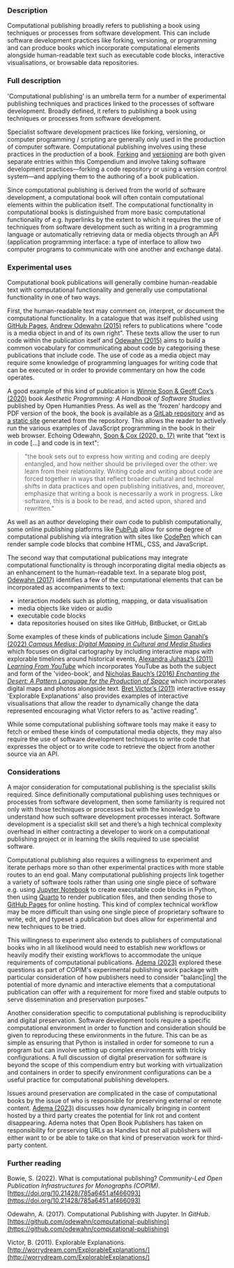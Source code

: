 ### Description

Computational publishing broadly refers to publishing a book using techniques or processes from software development. This can include software development practices like forking, versioning, or programming and can produce books which incorporate computational elements alongside human-readable text such as executable code blocks, interactive visualisations, or browsable data repositories. 

### Full description

'Computational publishing' is an umbrella term for a number of experimental publishing techniques and practices linked to the processes of software development. Broadly defined, it refers to publishing a book using techniques or processes from software development. 

Specialist software development practices like forking, versioning, or computer programming / scripting are generally only used in the production of computer software. Computational publishing involves using these practices in the production of a book. [Forking](https://compendium.copim.ac.uk/practices/59) and [versioning](https://compendium.copim.ac.uk/practices/66) are both given separate entries within this Compendium and involve taking software development practices—forking a code repository or using a version control system—and applying them to the authoring of a book publication. 

Since computational publishing is derived from the world of software development, a computational book will often contain computational elements within the publication itself. The computational functionality in computational books is distinguished from more basic computational functionality of e.g. hyperlinks by the extent to which it requires the use of techniques from software development such as writing in a programming language or automatically retrieving data or media objects through an API (application programming interface: a type of interface to allow two computer programs to communicate with one another and exchange data).

### Experimental uses

Computational book publications will generally combine human-readable text with computational functionality and generally use computational functionality in one of two ways.  

First, the human-readable text may comment on, interpret, or document the computational functionality. In a catalogue that was itself published using [GitHub Pages](https://compendium.copim.ac.uk/tools/3), [Andrew Odewahn (2015)](http://odewahn.github.io/patterns-of-code-as-media/www/introduction.html) refers to publications where "code is a media object in and of its own right". These texts allow the user to run code within the publication itself and [Odewahn (2015)](http://odewahn.github.io/patterns-of-code-as-media/www/introduction.html) aims to build a common vocabulary for communicating about code by categorising these publications that include code. The use of code as a media object may require some knowledge of programming languages for writing code that can be executed or in order to provide commentary on how the code operates. 

A good example of this kind of publication is [Winnie Soon & Geoff Cox’s (2020)](http://www.openhumanitiespress.org/books/titles/aesthetic-programming/) book *Aesthetic Programming: A Handbook of Software Studies* published by Open Humanities Press. As well as the 'frozen' hardcopy and PDF version of the book, the book is available as a [GitLab repository](https://aesthetic-programming.gitlab.io/book/) and as [a static site](https://www.aesthetic-programming.net/) generated from the repository. This allows the reader to actively run the various examples of JavaScript programming in the book in their web browser. Echoing Odewahn, [Soon & Cox (2020, p. 17)](http://www.openhumanitiespress.org/books/titles/aesthetic-programming/) write that "text is in code […] and code is in text":

> "the book sets out to express how writing and coding are deeply entangled, and how neither should be privileged over the other: we learn from their relationality. Writing code and writing about code are forced together in ways that reflect broader cultural and technical shifts in data practices and open publishing initiatives, and, moreover, emphasize that writing a book is necessarily a work in progress. Like software, this is a book to be read, and acted upon, shared and rewritten." 

As well as an author developing their own code to publish computationally, some online publishing platforms like [PubPub](https://compendium.copim.ac.uk/tools/15) allow for some degree of computational publishing via integration with sites like [CodePen](https://codepen.io/) which can render sample code blocks that combine HTML, CSS, and JavaScript. 

The second way that computational publications may integrate computational functionality is through incorporating digital media objects as an enhancement to the human-readable text. In a separate blog post, [Odewahn (2017)](https://github.com/odewahn/computational-publishing) identifies a few of the computational elements that can be incorporated as accompaniments to text: 

- interaction models such as plotting, mapping, or data visualisation
- media objects like video or audio
- executable code blocks
- data repositories housed on sites like GitHub, BitBucket, or GitLab

Some examples of these kinds of publications include [Simon Ganahl’s (2022) *Campus Medius: Digital Mapping in Cultural and Media Studies*](https://campusmedius.net/) which focuses on digital cartography by including interactive maps with explorable timelines around historical events, [Alexandra Juhasz’s (2011) *Learning From YouTube*](http://vectors.usc.edu/projects/learningfromyoutube/) which incorporates YouTube as both the subject and form of the 'video-book', and [Nicholas Bauch’s (2016) *Enchanting the Desert: A Pattern Language for the Production of Space*](http://www.enchantingthedesert.com/home/) which incorporates digital maps and photos alongside text. [Bret Victor’s (2011)](http://worrydream.com/ExplorableExplanations/) interactive essay 'Explorable Explanations' also provides examples of interactive visualisations that allow the reader to dynamically change the data represented encouraging what Victor refers to as "active reading". 

While some computational publishing software tools may make it easy to fetch or embed these kinds of computational media objects, they may also require the use of software development techniques to write code that expresses the object or to write code to retrieve the object from another source via an API.

### Considerations

A major consideration for computational publishing is the specialist skills required. Since definitionally computational publishing uses techniques or processes from software development, then some familiarity is required not only with those techniques or processes but with the knowledge to understand how such software development processes interact. Software development is a specialist skill set and there’s a high technical complexity overhead in either contracting a developer to work on a computational publishing project or in learning the skills required to use specialist software. 

Computational publishing also requires a willingness to experiment and iterate perhaps more so than other experimental practices with more stable routes to an end goal. Many computational publishing projects link together a variety of software tools rather than using one single piece of software e.g. using [Jupyter Notebook](https://compendium.copim.ac.uk/tools/5) to create executable code blocks in Python, then using [Quarto](https://compendium.copim.ac.uk/tools/51) to render publication files, and then sending those to [GitHub Pages](https://compendium.copim.ac.uk/tools/3) for online hosting. This kind of complex technical workflow may be more difficult than using one single piece of proprietary software to write, edit, and typeset a publication but does allow for experimental and new techniques to be tried. 

This willingness to experiment also extends to publishers of computational books who in all likelihood would need to establish new workflows or heavily modify their existing workflows to accommodate the unique requirements of computational publications. [Adema (2023)](https://doi.org/10.21428/785a6451.30c8c105) explored these questions as part of COPIM's experimental publishing work package with particular consideration of how publishers need to consider "balanc[ing] the potential of more dynamic and interactive elements that a computational publication can offer with a requirement for more fixed and stable outputs to serve dissemination and preservation purposes."

Another consideration specific to computational publishing is reproducibility and digital preservation. Software development tools require a specific computational environment in order to function and consideration should be given to reproducing these environments in the future. This can be as simple as ensuring that Python is installed in order for someone to run a program but can involve setting up complex environments with tricky configurations. A full discussion of digital preservation for software is beyond the scope of this compendium entry but working with virtualization and containers in order to specify environment configurations can be a useful practice for computational publishing developers. 

Issues around preservation are complicated in the case of computational books by the issue of who is responsible for preserving external or remote content. [Adema (2023)](https://doi.org/10.21428/785a6451.2af49d16) discusses how dynamically bringing in content hosted by a third party creates the potential for link rot and content disappearing. Adema notes that Open Book Publishers has taken on responsibility for preserving URLs as Handles but not all publishers will either want to or be able to take on that kind of preservation work for third-party content.

### Further reading

Bowie, S. (2022). What is computational publishing? *Community-Led Open Publication Infrastructures for Monographs (COPIM)*. [https://doi.org/10.21428/785a6451.af466093](https://doi.org/10.21428/785a6451.af466093)

Odewahn, A. (2017). Computational Publishing with Jupyter. In *GitHub*. [https://github.com/odewahn/computational-publishing](https://github.com/odewahn/computational-publishing)

Victor, B. (2011). Explorable Explanations. [http://worrydream.com/ExplorableExplanations/](http://worrydream.com/ExplorableExplanations/)